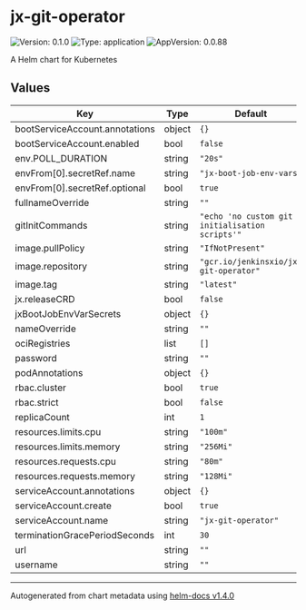 # jx-git-operator

![Version: 0.1.0](https://img.shields.io/badge/Version-0.1.0-informational?style=flat-square) ![Type: application](https://img.shields.io/badge/Type-application-informational?style=flat-square) ![AppVersion: 0.0.88](https://img.shields.io/badge/AppVersion-0.0.88-informational?style=flat-square)

A Helm chart for Kubernetes

## Values

| Key | Type | Default | Description |
|-----|------|---------|-------------|
| bootServiceAccount.annotations | object | `{}` |  |
| bootServiceAccount.enabled | bool | `false` |  |
| env.POLL_DURATION | string | `"20s"` |  |
| envFrom[0].secretRef.name | string | `"jx-boot-job-env-vars"` |  |
| envFrom[0].secretRef.optional | bool | `true` |  |
| fullnameOverride | string | `""` |  |
| gitInitCommands | string | `"echo 'no custom git initialisation scripts'"` |  |
| image.pullPolicy | string | `"IfNotPresent"` |  |
| image.repository | string | `"gcr.io/jenkinsxio/jx-git-operator"` |  |
| image.tag | string | `"latest"` |  |
| jx.releaseCRD | bool | `false` |  |
| jxBootJobEnvVarSecrets | object | `{}` |  |
| nameOverride | string | `""` |  |
| ociRegistries | list | `[]` |  |
| password | string | `""` |  |
| podAnnotations | object | `{}` |  |
| rbac.cluster | bool | `true` |  |
| rbac.strict | bool | `false` |  |
| replicaCount | int | `1` |  |
| resources.limits.cpu | string | `"100m"` |  |
| resources.limits.memory | string | `"256Mi"` |  |
| resources.requests.cpu | string | `"80m"` |  |
| resources.requests.memory | string | `"128Mi"` |  |
| serviceAccount.annotations | object | `{}` |  |
| serviceAccount.create | bool | `true` |  |
| serviceAccount.name | string | `"jx-git-operator"` |  |
| terminationGracePeriodSeconds | int | `30` |  |
| url | string | `""` |  |
| username | string | `""` |  |

----------------------------------------------
Autogenerated from chart metadata using [helm-docs v1.4.0](https://github.com/norwoodj/helm-docs/releases/v1.4.0)
